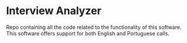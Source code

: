 # Interview Analyzer
Repo containing all the code related to the functionality of this software.
This software offers support for both English and Portuguese calls. 
